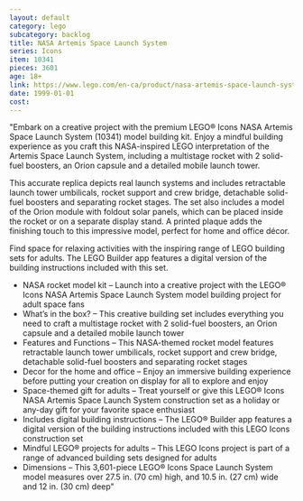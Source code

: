 ```yaml
---
layout: default
category: lego
subcategory: backlog
title: NASA Artemis Space Launch System
series: Icons
item: 10341
pieces: 3601
age: 18+
link: https://www.lego.com/en-ca/product/nasa-artemis-space-launch-system-10341
date: 1999-01-01
cost:
---
```


"Embark on a creative project with the premium LEGO® Icons NASA Artemis Space Launch System (10341) model building kit. Enjoy a mindful building experience as you craft this NASA-inspired LEGO interpretation of the Artemis Space Launch System, including a multistage rocket with 2 solid-fuel boosters, an Orion capsule and a detailed mobile launch tower.

This accurate replica depicts real launch systems and includes retractable launch tower umbilicals, rocket support and crew bridge, detachable solid-fuel boosters and separating rocket stages. The set also includes a model of the Orion module with foldout solar panels, which can be placed inside the rocket or on a separate display stand. A printed plaque adds the finishing touch to this impressive model, perfect for home and office décor.

Find space for relaxing activities with the inspiring range of LEGO building sets for adults. The LEGO Builder app features a digital version of the building instructions included with this set.

* NASA rocket model kit – Launch into a creative project with the LEGO® Icons NASA Artemis Space Launch System model building project for adult space fans
* What’s in the box? – This creative building set includes everything you need to craft a multistage rocket with 2 solid-fuel boosters, an Orion capsule and a detailed mobile launch tower
* Features and Functions – This NASA-themed rocket model features retractable launch tower umbilicals, rocket support and crew bridge, detachable solid-fuel boosters and separating rocket stages
* Decor for the home and office – Enjoy an immersive building experience before putting your creation on display for all to explore and enjoy
* Space-themed gift for adults – Treat yourself or give this LEGO® Icons NASA Artemis Space Launch System construction set as a holiday or any-day gift for your favorite space enthusiast
* Includes digital building instructions – The LEGO® Builder app features a digital version of the building instructions included with this LEGO Icons construction set
* Mindful LEGO® projects for adults – This LEGO Icons project is part of a range of advanced building sets designed for adults
* Dimensions – This 3,601-piece LEGO® Icons Space Launch System model measures over 27.5 in. (70 cm) high, and 10.5 in. (27 cm) wide and 12 in. (30 cm) deep"
